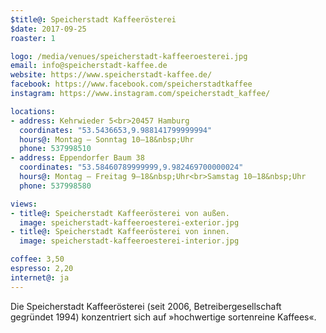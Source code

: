 ```yaml
---
$title@: Speicherstadt Kaffeerösterei
$date: 2017-09-25
roaster: 1

logo: /media/venues/speicherstadt-kaffeeroesterei.jpg
email: info@speicherstadt-kaffee.de
website: https://www.speicherstadt-kaffee.de/
facebook: https://www.facebook.com/speicherstadtkaffee
instagram: https://www.instagram.com/speicherstadt_kaffee/

locations:
- address: Kehrwieder 5<br>20457 Hamburg
  coordinates: "53.5436653,9.988141799999994"
  hours@: Montag – Sonntag 10–18&nbsp;Uhr
  phone: 537998510
- address: Eppendorfer Baum 38
  coordinates: "53.58460789999999,9.982469700000024"
  hours@: Montag – Freitag 9–18&nbsp;Uhr<br>Samstag 10–18&nbsp;Uhr
  phone: 537998580

views:
- title@: Speicherstadt Kaffeerösterei von außen.
  image: speicherstadt-kaffeeroesterei-exterior.jpg
- title@: Speicherstadt Kaffeerösterei von innen.
  image: speicherstadt-kaffeeroesterei-interior.jpg

coffee: 3,50
espresso: 2,20
internet@: ja
---
```


Die Speicherstadt Kaffeerösterei (seit 2006, Betreibergesellschaft gegründet 1994) konzentriert sich auf »hochwertige sortenreine Kaffees«.